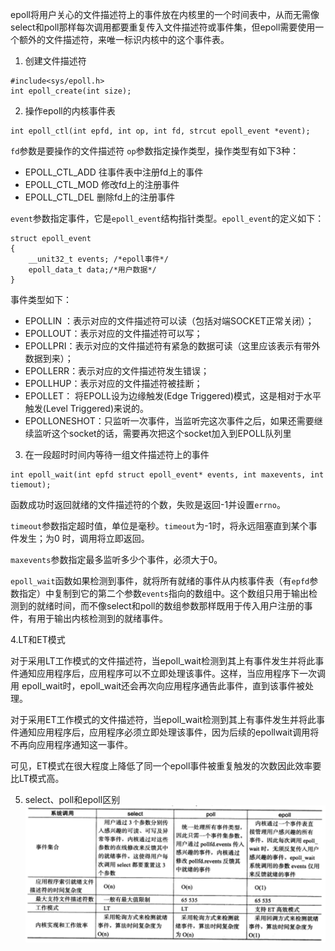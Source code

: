 epoll将用户关心的文件描述符上的事件放在内核里的一个时间表中，从而无需像select和poll那样每次调用都要重复传入文件描述符或事件集，但epoll需要使用一个额外的文件描述符，来唯一标识内核中的这个事件表。
1. 创建文件描述符
```
#include<sys/epoll.h>
int epoll_create(int size);
```
2. 操作epoll的内核事件表
```
int epoll_ctl(int epfd, int op, int fd, strcut epoll_event *event);
```
`fd`参数是要操作的文件描述符
`op`参数指定操作类型，操作类型有如下3种：
- EPOLL_CTL_ADD 往事件表中注册fd上的事件
- EPOLL_CTL_MOD 修改fd上的注册事件
- EPOLL_CTL_DEL 删除fd上的注册事件

`event`参数指定事件，它是`epoll_event`结构指针类型。`epoll_event`的定义如下：
```
struct epoll_event
{
    __unit32_t events; /*epoll事件*/
    epoll_data_t data;/*用户数据*/
}
```
事件类型如下：
- EPOLLIN ：表示对应的文件描述符可以读（包括对端SOCKET正常关闭）；
- EPOLLOUT：表示对应的文件描述符可以写；
- EPOLLPRI：表示对应的文件描述符有紧急的数据可读（这里应该表示有带外数据到来）；
- EPOLLERR：表示对应的文件描述符发生错误；
- EPOLLHUP：表示对应的文件描述符被挂断；
- EPOLLET： 将EPOLL设为边缘触发(Edge Triggered)模式，这是相对于水平触发(Level Triggered)来说的。
- EPOLLONESHOT：只监听一次事件，当监听完这次事件之后，如果还需要继续监听这个socket的话，需要再次把这个socket加入到EPOLL队列里

3. 在一段超时时间内等待一组文件描述符上的事件
```
int epoll_wait(int epfd struct epoll_event* events, int maxevents, int tiemout);
```
函数成功时返回就绪的文件描述符的个数，失败是返回-1并设置`errno`。

`timeout`参数指定超时值，单位是毫秒。`timeout`为-1时，将永远阻塞直到某个事件发生；为0
时，调用将立即返回。

`maxevents`参数指定最多监听多少个事件，必须大于0。

`epoll_wait`函数如果检测到事件，就将所有就绪的事件从内核事件表（有`epfd`参数指定）中复制到它的第二个参数`events`指向的数组中。这个数组只用于输出检测到的就绪时间，而不像select和poll的数组参数那样既用于传入用户注册的事件，有用于输出内核检测到的就绪事件。

4.LT和ET模式

对于采用LT工作模式的文件描述符，当epoll_wait检测到其上有事件发生并将此事件通知应用程序后，应用程序可以不立即处理该事件。这样，当应用程序下一次调用
epoll_wait时，epoll_wait还会再次向应用程序通告此事件，直到该事件被处理。

对于采用ET工作模式的文件描述符，当epoll_wait检测到其上有事件发生并将此事件通知应用程序后，应用程序必须立即处理该事件，因为后续的epollwait调用将不再向应用程序通知这一事件。

可见，ET模式在很大程度上降低了同一个epoll事件被重复触发的次数因此效率要比LT模式高。

5. select、poll和epoll区别
![图片alt](./select、poll和epoll区别.png "图片title")
